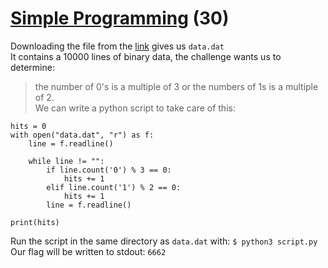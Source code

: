 # [Simple Programming](https://ctflearn.com/challenge/174) (30)
Downloading the file from the [link](https://mega.nz/file/7aoVEKhK#BAohJ0tfnP7bISIkbADK3qe1yNEkzjHXLKoJoKmqLys) gives us `data.dat` <br />
It contains a 10000 lines of binary data, the challenge wants us to determine: <br />
> the number of 0's is a multiple of 3 or the numbers of 1s is a multiple of 2. <br />
We can write a python script to take care of this:
```
hits = 0
with open("data.dat", "r") as f:
	line = f.readline()

	while line != "":
		if line.count('0') % 3 == 0:
			hits += 1
		elif line.count('1') % 2 == 0:
			hits += 1
		line = f.readline()

print(hits)
```
Run the script in the same directory as `data.dat` with:
`$ python3 script.py`
Our flag will be written to stdout: `6662`
